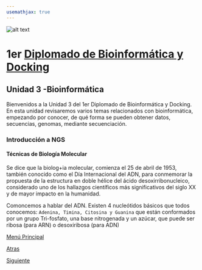 ```yaml
---
usemathjax: true
---
```

![alt text](https://solariabiodata.com.mx/images/solaria_banner.png "Soluciones de Siguiente Generación")
# 1er [Diplomado de Bioinformática y Docking](./)

## Unidad 3 -Bioinformática

Bienvenidos a la Unidad 3  del 1er Diplomado de Bioinformática y Docking. En esta unidad revisaremos varios temas relacionados con bioinformática, empezando por conocer, de qué forma se pueden obtener datos, secuencias, genomas, mediante secuenciación.

### Introducción a NGS

#### Técnicas de Biología Molecular

Se dice que la biolog+ia molecular, comienza el 25 de abril de 1953, también conocido como el Día Internacional del ADN, para conmemorar la propuesta de la estructura en doble hélice del ácido desoxirribonucleico, considerado uno de los hallazgos científicos más significativos del siglo XX y de mayor impacto en la humanidad.

Comoncemos a hablar del ADN. Existen 4 nucleótidos básicos que todos conocemos: `Adenina, Timina, Citosina y Guanina` que están conformados por un grupo Tri-fosfato, una base nitrogenada y un azúcar, que puede ser ribosa (para ARN) o desoxiribosa (para ADN)




[Menú Principal](./)

[Atras](#)

[Siguiente](./#)
